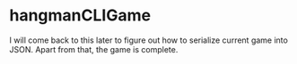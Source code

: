 # hangmanCLIGame

I will come back to this later to figure out how to serialize current game into JSON. Apart from that, the game is complete.
